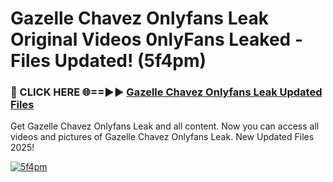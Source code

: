 # Gazelle Chavez Onlyfans Leak Original Videos 0nlyFans Leaked - Files Updated! (5f4pm)

<h3>🔴 CLICK HERE 🌐==►► <a href="https://tinyurl.com/x26r9saj" rel="nofollow">Gazelle Chavez Onlyfans Leak Updated Files</a></h3>

Get Gazelle Chavez Onlyfans Leak and all content. Now you can access all videos and pictures of Gazelle Chavez Onlyfans Leak. New Updated Files 2025!

[![5f4pm](https://i.imgur.com/LkgZPqh.gif)](https://tinyurl.com/x26r9saj)
